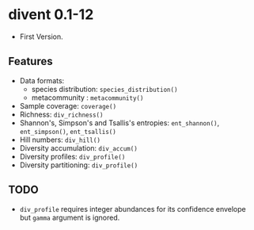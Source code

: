 # divent 0.1-12

- First Version.

## Features

- Data formats: 
    - species distribution: `species_distribution()`
    - metacommunity : `metacommunity()`
- Sample coverage: `coverage()`
- Richness: `div_richness()`
- Shannon's, Simpson's and Tsallis's entropies: `ent_shannon()`, `ent_simpson()`, `ent_tsallis()`
- Hill numbers: `div_hill()`
- Diversity accumulation: `div_accum()`
- Diversity profiles: `div_profile()`
- Diversity partitioning: `div_profile()`

## TODO
- `div_profile` requires integer abundances for its confidence envelope but `gamma` argument is ignored.
